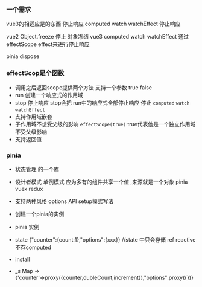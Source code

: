 ### 一个需求
vue3的相适应是的东西 停止响应 computed watch watchEffect 停止响应

vue2 Object.freeze 停止 对象冻结
vue3 computed watch watchEffect 通过effectScope effect来进行停止响应

pinia dispose

### effectScop是个函数
- 调用之后返回scope提供两个方法  支持一个参数 true false
- run 创建一个响应式的作用域
- stop  停止响应  stop会把 run中的响应式全部停止响应 停止   `computed` `watch` `watchEffect`
- 支持作用域嵌套
- 子作用域不想受父级的影响 `effectScope(true)` true代表他是一个独立作用域 不受父级影响
- 支持返回值

### pinia 
- 状态管理 的一个库
- 设计者模式 单例模式  应为多有的组件共享一个值 ,来源就是一个对象 pinia vuex redux
- 支持两种风格 options API setup模式写法
- 创建一个pinia的实例

- pinia 实例
- state {"counter":{count:1},"options":{xxx}}  //state 中只会存储 ref reactive 不存computed
- install
- _s  Map => {'counter'=>proxy({counter,dubleCount,increment}),"options":proxy({})} 
